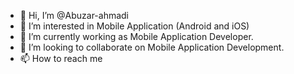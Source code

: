 - 👋 Hi, I’m @Abuzar-ahmadi
- 👀 I’m interested in Mobile Application (Android and iOS)
- 🌱 I’m currently working as Mobile Application Developer.
- 💞️ I’m looking to collaborate on Mobile Application Development.
- 📫 How to reach me 

<!---
Abuzar-ahmadi/Abuzar-ahmadi is a ✨ special ✨ repository because its `README.md` (this file) appears on your GitHub profile.
You can click the Preview link to take a look at your changes.
--->
